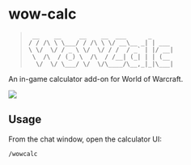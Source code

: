 # wow-calc

> ```
>  __    __     __    __  ___      _
> / / /\ \ \___/ / /\ \ \/ __\__ _| | ___  
> \ \/  \/ / _ \ \/  \/ / /  / _` | |/ __|
>  \  /\  / (_) \  /\  / /__| (_| | | (__  
>   \/  \/ \___/ \/  \/\____/\__,_|_|\___|
> ```

An in-game calculator add-on for World of Warcraft.

<img src="https://raw.github.com/doggan/wow-calc/screenshots/wowcalc_00.jpg"/>

## Usage
From the chat window, open the calculator UI:

``` bash
/wowcalc
```
